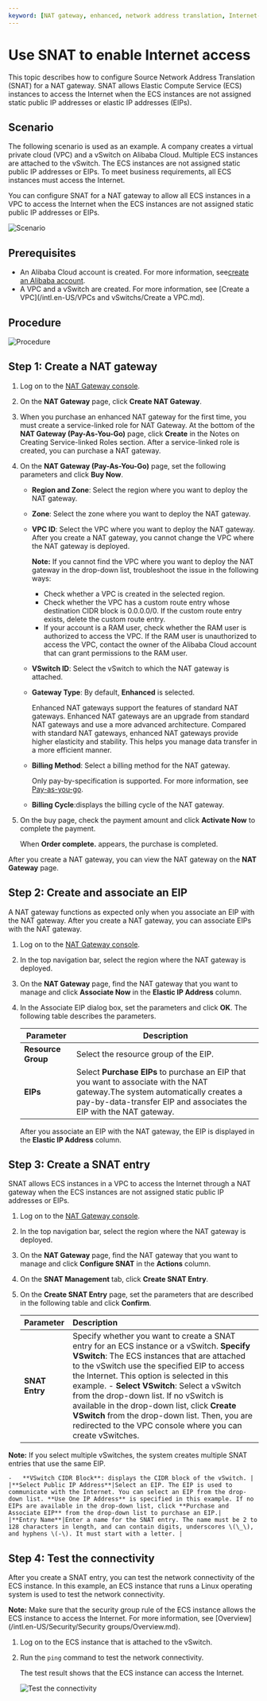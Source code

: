 ```yaml
---
keyword: [NAT gateway, enhanced, network address translation, Internet-facing services, Internet access]
---
```


# Use SNAT to enable Internet access

This topic describes how to configure Source Network Address Translation \(SNAT\) for a NAT gateway. SNAT allows Elastic Compute Service \(ECS\) instances to access the Internet when the ECS instances are not assigned static public IP addresses or elastic IP addresses \(EIPs\).

## Scenario

The following scenario is used as an example. A company creates a virtual private cloud \(VPC\) and a vSwitch on Alibaba Cloud. Multiple ECS instances are attached to the vSwitch. The ECS instances are not assigned static public IP addresses or EIPs. To meet business requirements, all ECS instances must access the Internet.

You can configure SNAT for a NAT gateway to allow all ECS instances in a VPC to access the Internet when the ECS instances are not assigned static public IP addresses or EIPs.

![Scenario](https://static-aliyun-doc.oss-accelerate.aliyuncs.com/assets/img/en-US/7738039951/p149166.png)

## Prerequisites

-   An Alibaba Cloud account is created. For more information, see[create an Alibaba account](https://account.alibabacloud.com/register/intl_register.htm).
-   A VPC and a vSwitch are created. For more information, see [Create a VPC](/intl.en-US/VPCs and vSwitchs/Create a VPC.md).

## Procedure

![Procedure](https://static-aliyun-doc.oss-accelerate.aliyuncs.com/assets/img/en-US/7738039951/p149588.png)

## Step 1: Create a NAT gateway

1.  Log on to the [NAT Gateway console](https://vpc.console.aliyun.com/nat).

2.  On the **NAT Gateway** page, click **Create NAT Gateway**.

3.  When you purchase an enhanced NAT gateway for the first time, you must create a service-linked role for NAT Gateway. At the bottom of the **NAT Gateway \(Pay-As-You-Go\)** page, click **Create** in the Notes on Creating Service-linked Roles section. After a service-linked role is created, you can purchase a NAT gateway.

4.  On the **NAT Gateway \(Pay-As-You-Go\)** page, set the following parameters and click **Buy Now**.

    -   **Region and Zone**: Select the region where you want to deploy the NAT gateway.
    -   **Zone**: Select the zone where you want to deploy the NAT gateway.
    -   **VPC ID**: Select the VPC where you want to deploy the NAT gateway. After you create a NAT gateway, you cannot change the VPC where the NAT gateway is deployed.

        **Note:** If you cannot find the VPC where you want to deploy the NAT gateway in the drop-down list, troubleshoot the issue in the following ways:

        -   Check whether a VPC is created in the selected region.
        -   Check whether the VPC has a custom route entry whose destination CIDR block is 0.0.0.0/0. If the custom route entry exists, delete the custom route entry.
        -   If your account is a RAM user, check whether the RAM user is authorized to access the VPC. If the RAM user is unauthorized to access the VPC, contact the owner of the Alibaba Cloud account that can grant permissions to the RAM user.
    -   **VSwitch ID**: Select the vSwitch to which the NAT gateway is attached.
    -   **Gateway Type**: By default, **Enhanced** is selected.

        Enhanced NAT gateways support the features of standard NAT gateways. Enhanced NAT gateways are an upgrade from standard NAT gateways and use a more advanced architecture. Compared with standard NAT gateways, enhanced NAT gateways provide higher elasticity and stability. This helps you manage data transfer in a more efficient manner.

    -   **Billing Method**: Select a billing method for the NAT gateway.

        Only pay-by-specification is supported. For more information, see [Pay-as-you-go](/intl.en-US/Pricing/Pay-as-you-go.md).

    -   **Billing Cycle**:displays the billing cycle of the NAT gateway.
5.  On the buy page, check the payment amount and click **Activate Now** to complete the payment.

    When **Order complete.** appears, the purchase is completed.


After you create a NAT gateway, you can view the NAT gateway on the **NAT Gateway** page.

## Step 2: Create and associate an EIP

A NAT gateway functions as expected only when you associate an EIP with the NAT gateway. After you create a NAT gateway, you can associate EIPs with the NAT gateway.

1.  Log on to the [NAT Gateway console](https://vpc.console.aliyun.com/nat).

2.  In the top navigation bar, select the region where the NAT gateway is deployed.

3.  On the **NAT Gateway** page, find the NAT gateway that you want to manage and click **Associate Now** in the **Elastic IP Address** column.

4.  In the Associate EIP dialog box, set the parameters and click **OK**. The following table describes the parameters.

    |Parameter|Description|
    |---------|-----------|
    |**Resource Group**|Select the resource group of the EIP.|
    |**EIPs**|Select **Purchase EIPs** to purchase an EIP that you want to associate with the NAT gateway.The system automatically creates a pay-by-data-transfer EIP and associates the EIP with the NAT gateway. |

    After you associate an EIP with the NAT gateway, the EIP is displayed in the **Elastic IP Address** column.


## Step 3: Create a SNAT entry

SNAT allows ECS instances in a VPC to access the Internet through a NAT gateway when the ECS instances are not assigned static public IP addresses or EIPs.

1.  Log on to the [NAT Gateway console](https://vpc.console.aliyun.com/nat).

2.  In the top navigation bar, select the region where the NAT gateway is deployed.

3.  On the **NAT Gateway** page, find the NAT gateway that you want to manage and click **Configure SNAT** in the **Actions** column.

4.  On the **SNAT Management** tab, click **Create SNAT Entry**.

5.  On the **Create SNAT Entry** page, set the parameters that are described in the following table and click **Confirm**.

    |Parameter|Description|
    |:--------|:----------|
    |**SNAT Entry**|Specify whether you want to create a SNAT entry for an ECS instance or a vSwitch. **Specify VSwitch**: The ECS instances that are attached to the vSwitch use the specified EIP to access the Internet. This option is selected in this example.    -   **Select VSwitch**: Select a vSwitch from the drop-down list. If no vSwitch is available in the drop-down list, click **Create VSwitch** from the drop-down list. Then, you are redirected to the VPC console where you can create vSwitches.

**Note:** If you select multiple vSwitches, the system creates multiple SNAT entries that use the same EIP.

    -   **VSwitch CIDR Block**: displays the CIDR block of the vSwitch. |
    |**Select Public IP Address**|Select an EIP. The EIP is used to communicate with the Internet. You can select an EIP from the drop-down list. **Use One IP Address** is specified in this example. If no EIPs are available in the drop-down list, click **Purchase and Associate EIP** from the drop-down list to purchase an EIP.|
    |**Entry Name**|Enter a name for the SNAT entry. The name must be 2 to 128 characters in length, and can contain digits, underscores \(\_\), and hyphens \(-\). It must start with a letter. |


## Step 4: Test the connectivity

After you create a SNAT entry, you can test the network connectivity of the ECS instance. In this example, an ECS instance that runs a Linux operating system is used to test the network connectivity.

**Note:** Make sure that the security group rule of the ECS instance allows the ECS instance to access the Internet. For more information, see [Overview](/intl.en-US/Security/Security groups/Overview.md).

1.  Log on to the ECS instance that is attached to the vSwitch.

2.  Run the `ping` command to test the network connectivity.

    The test result shows that the ECS instance can access the Internet.

    ![Test the connectivity](https://static-aliyun-doc.oss-accelerate.aliyuncs.com/assets/img/en-US/8738039951/p149291.png)


